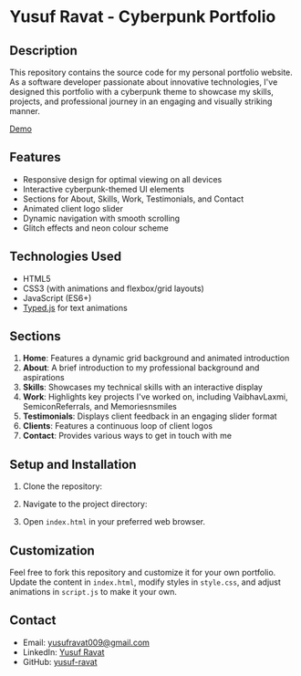 # Yusuf Ravat - Cyberpunk Portfolio

## Description

This repository contains the source code for my personal portfolio website. As a software developer passionate about innovative technologies, I've designed this portfolio with a cyberpunk theme to showcase my skills, projects, and professional journey in an engaging and visually striking manner.

[Demo](https://yusufravat.netlify.app)

## Features

- Responsive design for optimal viewing on all devices
- Interactive cyberpunk-themed UI elements
- Sections for About, Skills, Work, Testimonials, and Contact
- Animated client logo slider
- Dynamic navigation with smooth scrolling
- Glitch effects and neon colour scheme

## Technologies Used

- HTML5
- CSS3 (with animations and flexbox/grid layouts)
- JavaScript (ES6+)
- [Typed.js](https://github.com/mattboldt/typed.js/) for text animations

## Sections

1. **Home**: Features a dynamic grid background and animated introduction
2. **About**: A brief introduction to my professional background and aspirations
3. **Skills**: Showcases my technical skills with an interactive display
4. **Work**: Highlights key projects I've worked on, including VaibhavLaxmi, SemiconReferrals, and Memoriesnsmiles
5. **Testimonials**: Displays client feedback in an engaging slider format
6. **Clients**: Features a continuous loop of client logos
7. **Contact**: Provides various ways to get in touch with me

## Setup and Installation

1. Clone the repository:

2. Navigate to the project directory:
3. Open `index.html` in your preferred web browser.

## Customization

Feel free to fork this repository and customize it for your own portfolio. Update the content in `index.html`, modify styles in `style.css`, and adjust animations in `script.js` to make it your own.

## Contact

- Email: yusufravat009@gmail.com
- LinkedIn: [Yusuf Ravat](https://www.linkedin.com/in/yusuf-ravat)
- GitHub: [yusuf-ravat](https://github.com/yusuf-ravat)

